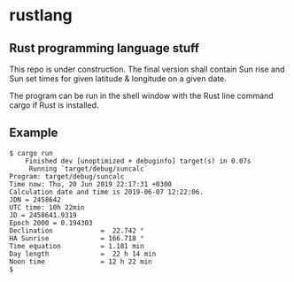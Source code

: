 # rustlang

## Rust programming language stuff

This repo is under construction. 
The final version shall contain Sun rise and Sun set times
for given latitude & longitude on a given date.

The program can be run in the shell window with the Rust 
line command cargo if Rust is installed.

## Example
```
$ cargo run
    Finished dev [unoptimized + debuginfo] target(s) in 0.07s
     Running `target/debug/suncalc`
Program: target/debug/suncalc
Time now: Thu, 20 Jun 2019 22:17:31 +0300
Calculation date and time is 2019-06-07 12:22:06.
JDN = 2458642
UTC time: 10h 22min
JD = 2458641.9319
Epoch 2000 = 0.194303
Declination            =  22.742 °
HA Sunrise             = 166.718 °
Time equation          = 1.181 min
Day length             =  22 h 14 min
Noon time              = 12 h 22 min
$
```

